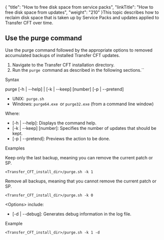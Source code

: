 {
    "title": "How to free disk space from service packs",
    "linkTitle": "How to free disk space from updates",
    "weight": "210"
}This topic describes how to reclaim disk space that is taken up by Service Packs and updates applied to Transfer CFT over time.  

## Use the purge command

Use the purge command followed by the appropriate options to removed accumulated backups of installed Transfer CFT updates.  

1. Navigate to the Transfer CFT installation directory.  
1. Run the `purge `command as described in the following sections.``

Syntax

purge \[-h | --help\] | \[-k | --keep\] \[number\] \[-p | --pretend\]  

- UNIX:` purge.sh`
- Windows: `purge64.exe `or `purge32.exe` (from a command line window)  

Where:  

- \[-h | --help\]: Displays the command help.  
- \[-k | --keep\] \[number\]: Specifies the number of updates that should be kept.
- \[-p | --pretend\]: Previews the action to be done.  

Examples  

Keep only the last backup, meaning you can remove the current patch or SP.

```
<Transfer_CFT_install_dir>/purge.sh -k 1
```

Remove all backups, meaning that you cannot remove the current patch or SP.

```
<Transfer_CFT_install_dir>/purge.sh -k 0
```

&lt;Options> include:

- \[-d | --debug\]: Generates debug information in the log file.

Example

```
<Transfer_CFT_install_dir>/purge.sh -k 1 -d
```
